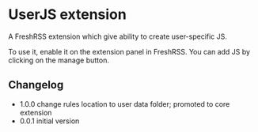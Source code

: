 # UserJS extension

A FreshRSS extension which give ability to create user-specific JS.

To use it, enable it on the extension panel in FreshRSS. You can add JS by clicking on the manage button.

## Changelog

- 1.0.0 change rules location to user data folder; promoted to core extension
- 0.0.1 initial version
